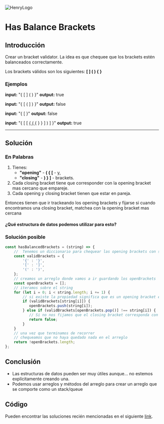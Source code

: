 ![HenryLogo](https://d31uz8lwfmyn8g.cloudfront.net/Assets/logo-henry-white-lg.png)

# Has Balance Brackets

## Introducción

Crear un bracket validator. La idea es que chequee que los brackets estén balanceados correctamente.

Los brackets válidos son los siguientes:  **[ ] ( ) { }**

### Ejemplos

**input:** "{ [ ] ( ) }"
**output:** true

**input:** "{ [ ( ] ) }"
**output:** false

**input:** "{ [ }"
**output:** false

**input:** "{ [ [ [ { ( ]( ){ } } ] ) ] }"
**output:** true

---

## Solución

### En Palabras

1. Tienes:
    * **"opening"** - **( { [** - y,
    * **"closing"** - **) } ]** - brackets.
2. Cada closing bracket tiene que corresponder con la opening bracket mas cercano que empareje.
3. Cada opening y closing bracket tienen que estar en pareja.

Entonces tienen que ir trackeando los opening brackets y fijarse si cuando encontramos una closing bracket, matchea con la opening bracket mas cercana

#### ¿Qué  estructura de datos podemos utilizar para esto?

### Solución posible

```javascript
const hasBalancedBrackets = (string) => {
    //  Tenemos un diccionario para chequear las opening brackets con sus closing brackets
    const validBrackets = {
        '{' : '}',
        '[' : ']',
        '(' : ')',  
    };
    // creamos un arreglo donde vamos a ir guardando los openBrackets
    const openBrackets = [];
    // iteramos sobre el string
    for (let i = 0; i < string.length; i += 1) {
        // si existe la propiedad significa que es un opening bracket entonces lo guardamos
        if (validBrackets[string[i]]) {
           openBrackets.push(string[i]);
        } else if (validBrackets[openBrackets.pop()] !== string[i]) {
           // Si no nos fijamos que el closing bracket corresponda con el ultimo opening bracket
           return false;
        }
    }
    // una vez que terminamos de recorrer
    // chequeamos que no haya quedado nada en el arreglo
    return !openBrackets.length;
};
```

## Conclusión

* Las estructuras de datos pueden ser muy útiles aunque... no estemos explícitamente creando una.
* Podemos usar arreglos y métodos del arreglo para crear un arreglo que se comporte como un stack/queue

## Código

Pueden encontrar las soluciones recién mencionadas en el siguiente [link](https://repl.it/JsIz).
